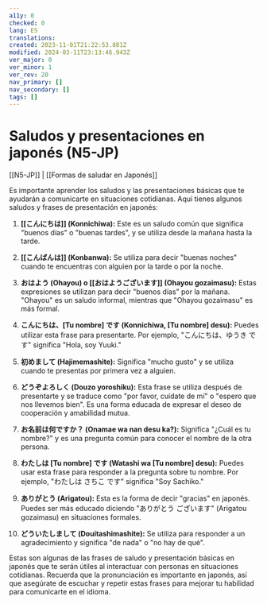 ```yaml
---
a11y: 0
checked: 0
lang: ES
translations: 
created: 2023-11-01T21:22:53.881Z
modified: 2024-03-11T23:13:46.943Z
ver_major: 0
ver_minor: 1
ver_rev: 20
nav_primary: []
nav_secondary: []
tags: []
---
```

# Saludos y presentaciones en japonés (N5-JP)

[[N5-JP]] | [[Formas de saludar en Japonés]]

Es importante aprender los saludos y las presentaciones básicas que te ayudarán a comunicarte en situaciones cotidianas. Aquí tienes algunos saludos y frases de presentación en japonés:

1. **[[こんにちは]] (Konnichiwa):** Este es un saludo común que significa "buenos días" o "buenas tardes", y se utiliza desde la mañana hasta la tarde.
    
2. **[[こんばんは]] (Konbanwa):** Se utiliza para decir "buenas noches" cuando te encuentras con alguien por la tarde o por la noche.
    
3. **おはよう (Ohayou) o [[おはようございます]] (Ohayou gozaimasu):** Estas expresiones se utilizan para decir "buenos días" por la mañana. "Ohayou" es un saludo informal, mientras que "Ohayou gozaimasu" es más formal.
    
4. **こんにちは、[Tu nombre] です (Konnichiwa, [Tu nombre] desu):** Puedes utilizar esta frase para presentarte. Por ejemplo, "こんにちは、ゆうき です" significa "Hola, soy Yuuki."
    
5. **初めまして (Hajimemashite):** Significa "mucho gusto" y se utiliza cuando te presentas por primera vez a alguien.
    
6. **どうぞよろしく (Douzo yoroshiku):** Esta frase se utiliza después de presentarte y se traduce como "por favor, cuídate de mí" o "espero que nos llevemos bien". Es una forma educada de expresar el deseo de cooperación y amabilidad mutua.
    
7. **お名前は何ですか？ (Onamae wa nan desu ka?):** Significa "¿Cuál es tu nombre?" y es una pregunta común para conocer el nombre de la otra persona.
    
8. **わたしは [Tu nombre] です (Watashi wa [Tu nombre] desu):** Puedes usar esta frase para responder a la pregunta sobre tu nombre. Por ejemplo, "わたしは さちこ です" significa "Soy Sachiko."
    
9. **ありがとう (Arigatou):** Esta es la forma de decir "gracias" en japonés. Puedes ser más educado diciendo "ありがとう ございます" (Arigatou gozaimasu) en situaciones formales.
    
10. **どういたしまして (Douitashimashite):** Se utiliza para responder a un agradecimiento y significa "de nada" o "no hay de qué".
    

Estas son algunas de las frases de saludo y presentación básicas en japonés que te serán útiles al interactuar con personas en situaciones cotidianas. Recuerda que la pronunciación es importante en japonés, así que asegúrate de escuchar y repetir estas frases para mejorar tu habilidad para comunicarte en el idioma.
